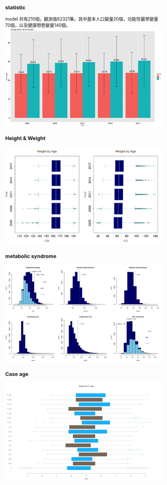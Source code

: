 ### statistic 
model
共有210個，觀測值62321筆。其中基本人口變量20個，功能性醫學變量70個，以及健康問卷變量140個。
![image](https://github.com/mulderfang/metabolic-analysis/blob/master/Picture1.png)

### Height & Weight
![image](https://github.com/mulderfang/metabolic-analysis/blob/master/Picture2.png)

### metabolic syndrome
![image](https://github.com/mulderfang/metabolic-analysis/blob/master/Picture3.png)

### Case age
![image](https://github.com/mulderfang/metabolic-analysis/blob/master/Picture4.png)
